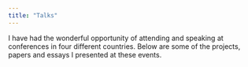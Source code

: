 ```yaml
---
title: "Talks"
---
```


I have had the wonderful opportunity of attending and speaking at conferences in
four different countries. Below are some of the projects, papers and essays I
presented at these events.
